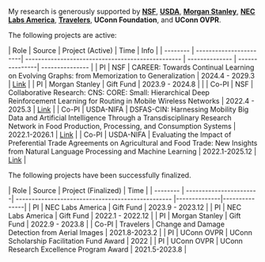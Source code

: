 My research is generously supported by [**NSF**](https://www.nsf.gov/), [**USDA**](https://www.usda.gov/), [**Morgan Stanley**](https://www.morganstanley.com/), [**NEC Labs America**](https://www.nec-labs.com/), [**Travelers**](https://www.travelers.com/), **UConn Foundation**, and **UConn OVPR**.

The following projects are active:

| Role   | Source            | Project (Active)  | Time         | Info  |
| -------- | -----------------------| ------------------------------------------------- | -------------- | ---------------| --------------- |
| PI | NSF | CAREER: Towards Continual Learning on Evolving Graphs: from Memorization to Generalization | 2024.4 - 2029.3 | [Link](https://www.nsf.gov/awardsearch/showAward?AWD_ID=2338878&HistoricalAwards=false) |
| PI | Morgan Stanley | Gift Fund | 2023.9 - 2024.8 | |
| Co-PI | NSF | Collaborative Research: CNS: CORE: Small: Hierarchical Deep Reinforcement Learning for Routing in Mobile Wireless Networks | 2022.4 - 2025.3 | [Link](https://www.nsf.gov/awardsearch/showAward?AWD_ID=2154191) |
| Co-PI | USDA-NIFA | DSFAS-CIN: Harnessing Mobility Big Data and Artificial Intelligence Through a Transdisciplinary Research Network in Food Production, Processing, and Consumption Systems | 2022.1-2026.1 | [Link](https://portal.nifa.usda.gov/web/crisprojectpages/1028264-dsfas-cin-harnessing-mobility-big-data-and-artificial-intelligence-through-a-transdisciplinary-research-network-in-food-production-processing-and-consumption-systems.html) |
| Co-PI | USDA-NIFA | Evaluating the Impact of Preferential Trade Agreements on Agricultural and Food Trade: New Insights from Natural Language Processing and Machine Learning | 2022.1-2025.12 | [Link](https://portal.nifa.usda.gov/web/crisprojectpages/1028020-evaluating-the-impact-of-preferential-trade-agreements-on-agricultural-and-food-trade-new-insights-from-natural-language-processing-and-machine-learning.html) |

The following projects have been successfully finalized.

| Role   | Source            | Project (Finalized)  | Time         |
| -------- | -----------------------| ------------------------------------------------- |--------------|---------------|
| PI | NEC Labs America | Gift Fund | 2023.9 - 2023.12 |
| PI | NEC Labs America | Gift Fund | 2022.1 - 2022.12 |
| PI | Morgan Stanley | Gift Fund | 2022.9 - 2023.8 |
| Co-PI | Travelers | Change and Damage Detection from Aerial Images | 2021.8-2023.2 |
| PI | UConn OVPR | UConn Scholarship Facilitation Fund Award | 2022 |
| PI | UConn OVPR | UConn Research Excellence Program Award | 2021.5-2023.8 |

